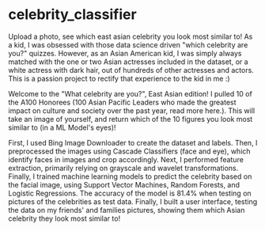 # celebrity_classifier
Upload a photo, see which east asian celebrity you look most similar to!
As a kid, I was obsessed with those data science driven "which celebrity are you?" quizzes. However, as an Asian American kid, I was simply always matched with the one or two Asian actresses included in the dataset, or a white actress with dark hair, out of hundreds of other actresses and actors. This is a passion project to rectify that experience to the kid in me :)

Welcome to the "What celebrity are you?", East Asian edition! I pulled 10 of the A100 Honorees (100 Asian Pacific Leaders who made the greatest impact on culture and society over the past year, read more here.). This will take an image of yourself, and return which of the 10 figures you look most similar to (in a ML Model's eyes)!

First, I used Bing Image Downloader to create the dataset and labels. Then, I preprocessed the images using Cascade Classifiers (face and eye), which identify faces in images and crop accordingly. Next, I performed feature extraction, primarily relying on grayscale and wavelet transformations. Finally, I trained machine learning models to predict the celebrity based on the facial image, using Support Vector Machines, Random Forests, and Logistic Regressions. The accuracy of the model is 81.4% when testing on pictures of the celebrities as test data. Finally, I built a user interface, testing the data on my friends' and families pictures, showing them which Asian celebrity they look most similar to! 
